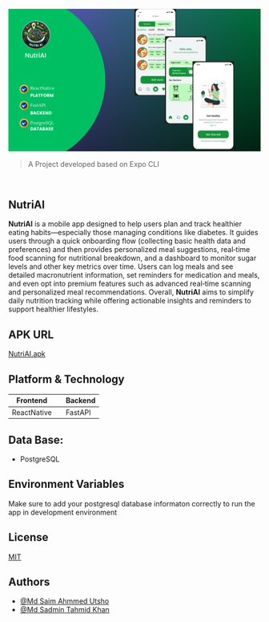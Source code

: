 ![Logo](/resources/NutriAICoverpage.png)

> A Project developed based on Expo CLI

<br/>

## **NutriAI**

**NutriAI** is a mobile app designed to help users plan and track healthier eating habits—especially those managing conditions like diabetes. It guides users through a quick onboarding flow (collecting basic health data and preferences) and then provides personalized meal suggestions, real‐time food scanning for nutritional breakdown, and a dashboard to monitor sugar levels and other key metrics over time. Users can log meals and see detailed macronutrient information, set reminders for medication and meals, and even opt into premium features such as advanced real‐time scanning and personalized meal recommendations. Overall, **NutriAI** aims to simplify daily nutrition tracking while offering actionable insights and reminders to support healthier lifestyles.


## **APK URL**
[NutriAI.apk]()


## **Platform & Technology**

| **Frontend** |     | **Backend**  |
| ------------ | --- | ------------ |
| ReactNative          |     | FastAPI         |


## **Data Base:**

- PostgreSQL


## **Environment Variables**

Make sure to add your postgresql database informaton correctly to run the app in development environment

## **License**

[MIT](https://choosealicense.com/licenses/mit/)

## **Authors**

- [@Md Saim Ahmmed Utsho](https://www.github.com/coder-saim)
- [@Md Sadmin Tahmid Khan](https://www.github.com/Sadmin23)
